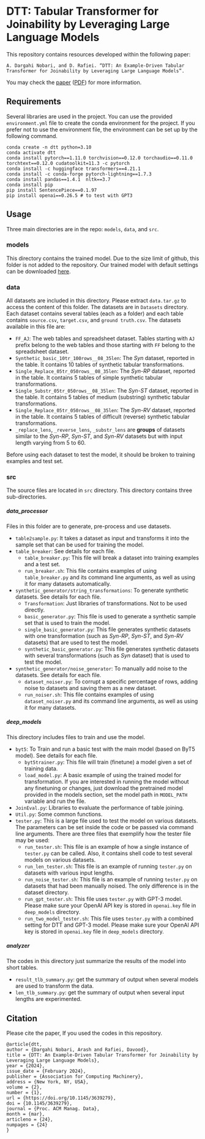 # DTT: Tabular Transformer for Joinability by Leveraging Large Language Models

This repository contains resources developed within the following paper:

    A. Dargahi Nobari, and D. Rafiei. “DTT: An Example-Driven Tabular Transformer for Joinability by Leveraging Large Language Models”.
	
You may check the [paper](https://dl.acm.org/doi/abs/10.1145/3639279) ([PDF](https://arxiv.org/pdf/2303.06748)) for more information.


## Requirements

Several libraries are used in the project. You can use the provided `environment.yml` file to create the conda environment for the project. 
If you prefer not to use the environment file, the environment can be set up by the following command.
```
conda create -n dtt python=3.10
conda activate dtt
conda install pytorch==1.11.0 torchvision==0.12.0 torchaudio==0.11.0 torchtext==0.12.0 cudatoolkit=11.3 -c pytorch
conda install -c huggingface transformers==4.21.1
conda install -c conda-forge pytorch-lightning==1.7.3 
conda install pandas==1.4.1  nltk==3.7
conda install pip
pip install SentencePiece==0.1.97
pip install openai==0.26.5 # to test with GPT3
```


## Usage

Three main directories are in the repo: `models`, `data`, and `src`.

### models
This directory contains the trained model. Due to the size limit of github, this folder is not added to the repository. Our trained model with default settings can be downloaded [here](https://drive.google.com/file/d/1_7xtf9p7DZqPxbjYkRsI_Sylk2wYm34G/view?usp=share_link).

### data
All datasets are included in this directory. Please extract `data.tar.gz` to access the content of this folder. The datasets are in `Datasets` directory. Each dataset contains several tables (each as a folder) and each table contains `source.csv`, `target.csv`, and `ground truth.csv`. The datasets available in this file are:
- `FF_AJ`: The web tables and spreadsheet dataset. Tables starting with `AJ` prefix belong to the web tables and those starting with `FF` belong to the spreadsheet dataset.
- `Synthetic_basic_10tr_100rows__08_35len`: The _Syn_ dataset, reported in the table. It contains 10 tables of synthetic tabular transformations.
- `Single_Replace_05tr_050rows__08_35len`: The _Syn-RP_ dataset, reported in the table. It contains 5 tables of simple synthetic tabular transformations.
- `Single_Substr_05tr_050rows__08_35len`: The _Syn-ST_ dataset, reported in the table. It contains 5 tables of medium (substring) synthetic tabular transformations.
- `Single_Replace_05tr_050rows__08_35len`: The _Syn-RV_ dataset, reported in the table. It contains 5 tables of difficult (reverse) synthetic tabular transformations.
- `_replace_lens`, `_reverse_lens`, `_substr_lens` are **groups** of datasets similar to the _Syn-RP_, _Syn-ST_, and _Syn-RV_ datasets but with input length varying from 5 to 60. 

Before using each dataset to test the model, it should be broken to training examples and test set.


### src
The source files are located in `src` directory. This directory contains three sub-directories.


##### data_processor
Files in this folder are to generate, pre-process and use datasets.
* `table2sample.py`: It takes a dataset as input and transforms it into the sample set that can be used for training the model.
* `table_breaker`: See details for each file.
  * `table_breaker.py`: This file will break a dataset into training examples and a test set.
  * `run_breaker.sh`: This file contains examples of using `table_breaker.py` and its command line arguments, as well as using it for many datasets automatically.
* `synthetic_generator/string_transformations`: To generate synthetic datasets. See details for each file.
  * `Transformation`: Just libraries of transformations. Not to be used directly. 
  * `basic_generator.py`: This file is used to generate a synthetic sample set that is used to train the model. 
  * `single_basic_generator.py`: This file generates synthetic datasets with one transformation (such as _Syn-RP_, _Syn-ST_, and _Syn-RV_ datasets) that are used to test the model.
  * `synthetic_basic_generator.py`: This file generates synthetic datasets with several transformations (such as _Syn_ dataset) that is used to test the model.
* `synthetic_generator/noise_generator`: To manually add noise to the datasets. See details for each file.
  * `dataset_noiser.py`: To corrupt a specific percentage of rows, adding noise to datasets and saving them as a new dataset.
  * `run_noiser.sh`: This file contains examples of using `dataset_noiser.py` and its command line arguments, as well as using it for many datasets.

##### deep_models
This directory includes files to train and use the model.

* `byt5`: To Train and run a basic test with the main model (based on ByT5 model). See details for each file.
  * `byt5trainer.py`: This file will train (finetune) a model given a set of training data.
  * `load_model.py`: A basic example of using the trained model for transformation. If you are interested in running the model without any finetuning or changes, just download the pretrained model provided in the models section, set the model path in `MODEL_PATH` variable and run the file.
* `JoinEval.py`: Libraries to evaluate the performance of table joining. 
* `Util.py`: Some common functions.
* `tester.py`: This is a large file used to test the model on various datasets. The parameters can be set inside the code or be passed via command line arguments. There are three files that exemplify how the tester file may be used:
  * `run_tester.sh`: This file is an example of how a single instance of `tester.py` can be called. Also, it contains shell code to test several models on various datasets. 
  * `run_len_tester.sh`: This file is an example of running `tester.py` on datasets with various input lengths.
  * `run_noise_tester.sh`: This file is an example of running `tester.py` on datasets that had been manually noised. The only difference is in the dataset directory.
  * `run_gpt_tester.sh`: This file uses `tester.py` with GPT-3 model. Please make sure your OpenAI API key is stored in `openai.key` file in `deep_models` directory.
  * `run_two_model_tester.sh`: This file uses `tester.py` with a combined setting for DTT and GPT-3 model. Please make sure your OpenAI API key is stored in `openai.key` file in `deep_models` directory.


##### analyzer
The codes in this directory just summarize the results of the model into short tables.
- `result_tlb_summary.py`: get the summary of output when several models are used to transform the data.
- `len_tlb_summary.py`: get the summary of output when several input lengths are experimented.


## Citation

Please cite the paper, If you used the codes in this repository.
```
@article{dtt,
author = {Dargahi Nobari, Arash and Rafiei, Davood},
title = {DTT: An Example-Driven Tabular Transformer for Joinability by Leveraging Large Language Models},
year = {2024},
issue_date = {February 2024},
publisher = {Association for Computing Machinery},
address = {New York, NY, USA},
volume = {2},
number = {1},
url = {https://doi.org/10.1145/3639279},
doi = {10.1145/3639279},
journal = {Proc. ACM Manag. Data},
month = {mar},
articleno = {24},
numpages = {24}
}
```
